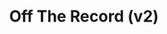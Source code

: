 ---
abv: 6.0%
alt:
availability: Keg
bitterness: 
description: We went with some old school hops Cascade, Centennial, and Simcoe. We used a ton of wheat this time and the mouthfeel is amazing. Lots of grapefruit in the aroma and flavor for a very pleasant IPA.
gravity: 
hops: 
ibu: N/A
img: off-the-record-v1.jpg
layout: beer
malt: 
modal-id: off-the-record-v2
title: Off The Record (v2)
on-tap: nope
sourness: 
style: Hazy IPA
---